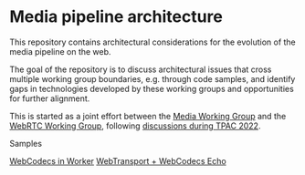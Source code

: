 # Media pipeline architecture

This repository contains architectural considerations for the evolution of the
media pipeline on the web.

The goal of the repository is to discuss architectural issues that cross
multiple working group boundaries, e.g. through code samples, and identify
gaps in technologies developed by these working groups and opportunities for
further alignment.

This is started as a joint effort between the
[Media Working Group](https://www.w3.org/media-wg/) and the
[WebRTC Working Group](https://www.w3.org/groups/wg/webrtc), following
[discussions during TPAC 2022](https://www.w3.org/2022/09/15-mediawg-minutes.html).

Samples

[WebCodecs in Worker](https://webrtc.internaut.com/wc/wcWorker2/)
[WebTransport + WebCodecs Echo](https://webrtc.internaut.com/wc/wtSender2/)
